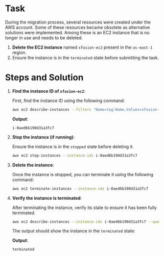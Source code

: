 # Task

During the migration process, several resources were created under the AWS account. Some of these resources became obsolete as alternative solutions were implemented. Among these is an EC2 instance that is no longer in use and needs to be deleted.

1) **Delete the EC2 instance** named `xfusion-ec2` present in the `us-east-1` region.
2) Ensure the instance is in the `terminated` state before submitting the task.

# Steps and Solution

1. **Find the instance ID of `xfusion-ec2`**:

    First, find the instance ID using the following command:

    ```bash
    aws ec2 describe-instances --filters "Name=tag:Name,Values=xfusion-ec2" --query "Reservations[*].Instances[*].InstanceId" --output text
    ```

    **Output**:

    ```
    i-0aed6b190d31a3fc7
    ```

2. **Stop the instance (if running)**:

    Ensure the instance is in the `stopped` state before deleting it.

    ```bash
    aws ec2 stop-instances --instance-ids i-0aed6b190d31a3fc7
    ```

3. **Delete the instance**:

    Once the instance is stopped, you can terminate it using the following command:

    ```bash
    aws ec2 terminate-instances --instance-ids i-0aed6b190d31a3fc7
    ```

4. **Verify the instance is terminated**:

    After terminating the instance, verify its state to ensure it has been fully terminated.

    ```bash
    aws ec2 describe-instances --instance-ids i-0aed6b190d31a3fc7 --query "Reservations[*].Instances[*].State.Name" --output text
    ```

    The output should show the instance in the `terminated` state:

    **Output**:

    ```
    terminated
    ```

